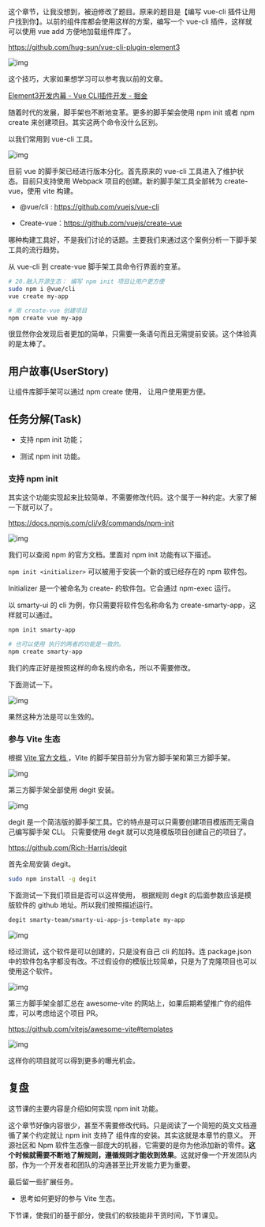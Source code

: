 这个章节，让我没想到，被迫修改了题目。原来的题目是【编写 vue-cli 插件让用户找到你】。以前的组件库都会使用这样的方案，编写一个 vue-cli 插件，这样就可以使用 vue add 方便地加载组件库了。

https://github.com/hug-sun/vue-cli-plugin-element3

![img](./images/82878e3548d14fc5bdc9de227755cb84~tplv-k3u1fbpfcp-zoom-1.image.png)

这个技巧，大家如果想学习可以参考我以前的文章。

[Element3开发内幕 - Vue CLI插件开发 - 掘金](https://juejin.cn/post/6899334776860180494)

随着时代的发展，脚手架也不断地变革。更多的脚手架会使用 npm init 或者 npm create 来创建项目。其实这两个命令没什么区别。

以我们常用到 vue-cli 工具。

![img](./images/146afdd267e94b3ebaac212d285f3933~tplv-k3u1fbpfcp-zoom-1.image.png)

目前 vue 的脚手架已经进行版本分化。首先原来的 vue-cli 工具进入了维护状态。目前只支持使用 Webpack 项目的创建。新的脚手架工具全部转为 create-vue，使用 vite 构建。

- @vue/cli :  https://github.com/vuejs/vue-cli

- Create-vue：https://github.com/vuejs/create-vue

哪种构建工具好，不是我们讨论的话题。主要我们来通过这个案例分析一下脚手架工具的流行趋势。

从 vue-cli 到 create-vue 脚手架工具命令行界面的变革。

```Bash
# 20.融入开源生态： 编写 npm init 项目让用户更方便
sudo npm i @vue/cli
vue create my-app

# 用 create-vue 创建项目
npm create vue my-app
```

很显然你会发现后者更加的简单，只需要一条语句而且无需提前安装。这个体验真的是太棒了。

## 用户故事(UserStory)

让组件库脚手架可以通过 npm create 使用， 让用户使用更方便。

## 任务分解(Task)

- 支持 npm init 功能；

- 测试 npm init 功能。

### 支持 npm init

其实这个功能实现起来比较简单，不需要修改代码。这个属于一种约定。大家了解一下就可以了。

https://docs.npmjs.com/cli/v8/commands/npm-init

![img](./images/3804025ff1314cb89063b6159a05cf8d~tplv-k3u1fbpfcp-zoom-1.image.png)

我们可以查阅 npm 的官方文档。里面对 npm init 功能有以下描述。

`npm init <initializer>` 可以被用于安装一个新的或已经存在的 npm 软件包。

Initializer 是一个被命名为 create-<initializer> 的软件包。它会通过 npm-exec 运行。

以 smarty-ui 的 cli 为例，你只需要将软件包名称命名为  create-smarty-app，这样就可以通过。

```Bash
npm init smarty-app

# 也可以使用 执行的两者的功能是一致的。
npm create smarty-app
```

我们的库正好是按照这样的命名规约命名，所以不需要修改。

下面测试一下。

![img](./images/94ea027b970e46148a8018abe157b1d2~tplv-k3u1fbpfcp-zoom-1.image.png)

果然这种方法是可以生效的。

### 参与 Vite 生态

根据 [Vite 官方文档 ](https://vitejs.dev/guide/#scaffolding-your-first-vite-project)，Vite 的脚手架目前分为官方脚手架和第三方脚手架。

![img](./images/c62ea46983784d1d9f7d6646835809ed~tplv-k3u1fbpfcp-zoom-1.image.png)

第三方脚手架全部使用 degit 安装。

![img](./images/dec9fc92bc2a47589999a28c0a7eb26a~tplv-k3u1fbpfcp-zoom-1.image.png)

degit 是一个简洁版的脚手架工具。它的特点是可以只需要创建项目模版而无需自己编写脚手架 CLI。 只需要使用 degit 就可以克隆模版项目创建自己的项目了。

https://github.com/Rich-Harris/degit

首先全局安装 degit。

```Bash
sudo npm install -g degit
```

下面测试一下我们项目是否可以这样使用， 根据规则 degit 的后面参数应该是模版软件的 github 地址。所以我们按照描述运行。

```Bash
degit smarty-team/smarty-ui-app-js-template my-app
```

![img](./images/224cbae7e1db43158f5aee6a6895679a~tplv-k3u1fbpfcp-zoom-1.image.png)

经过测试，这个软件是可以创建的，只是没有自己 cli 的加持。连 package.json 中的软件包名字都没有改。不过假设你的模版比较简单，只是为了克隆项目也可以使用这个软件。

![img](./images/9b9092c78703478689996f21459fbe25~tplv-k3u1fbpfcp-zoom-1.image.png)

第三方脚手架全部汇总在 awesome-vite 的网站上，如果后期希望推广你的组件库，可以考虑给这个项目 PR。

https://github.com/vitejs/awesome-vite#templates

![img](./images/3a20ea2f0a8c43e39b76470f8d6b2132~tplv-k3u1fbpfcp-zoom-1.image.png)

这样你的项目就可以得到更多的曝光机会。

## 复盘

这节课的主要内容是介绍如何实现 npm init 功能。

这个章节好像内容很少，甚至不需要修改代码。只是阅读了一个简短的英文文档遵循了某个约定就让 npm init 支持了 组件库的安装。其实这就是本章节的意义。 开源社区和 Npm 软件生态像一部庞大的机器，它需要的是你为他添加新的零件。**这个时候就需要不断地了解规则，遵循规则才能收到效果**。这就好像一个开发团队内部，作为一个开发者和团队的沟通甚至比开发能力更为重要。

最后留一些扩展任务。

- 思考如何更好的参与 Vite 生态。

下节课，使我们的基于部分，使我们的软技能非干货时间，下节课见。 
